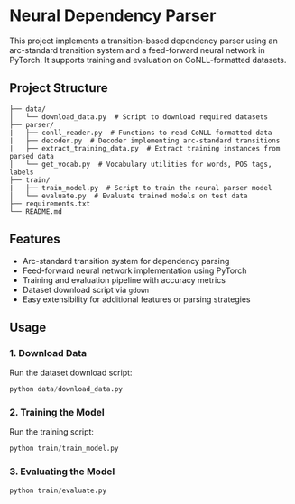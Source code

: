 # Neural Dependency Parser

This project implements a transition-based dependency parser using an arc-standard transition system and a feed-forward neural network in PyTorch. It supports training and evaluation on CoNLL-formatted datasets.


## Project Structure

```text
├── data/
│   └── download_data.py  # Script to download required datasets
├── parser/
|   ├── conll_reader.py  # Functions to read CoNLL formatted data
|   ├── decoder.py  # Decoder implementing arc-standard transitions
|   ├── extract_training_data.py  # Extract training instances from parsed data
│   └── get_vocab.py  # Vocabulary utilities for words, POS tags, labels
├── train/
|   ├── train_model.py  # Script to train the neural parser model
│   └── evaluate.py  # Evaluate trained models on test data
├── requirements.txt
└── README.md
```
## Features

- Arc-standard transition system for dependency parsing
- Feed-forward neural network implementation using PyTorch
- Training and evaluation pipeline with accuracy metrics
- Dataset download script via `gdown`
- Easy extensibility for additional features or parsing strategies

## Usage

### 1. Download Data
Run the dataset download script:
```python
python data/download_data.py
```

### 2. Training the Model
Run the training script:
```python
python train/train_model.py
```

### 3. Evaluating the Model
```python
python train/evaluate.py
```
